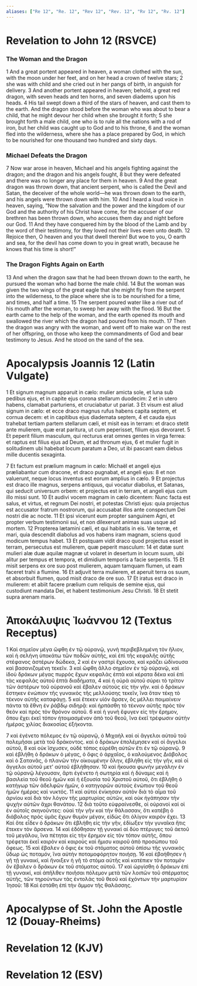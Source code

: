 ```yaml
---
aliases: ["Re 12", "Re. 12", "Rev 12", "Rev. 12", "Rv 12", "Rv. 12"]
---
```



# Revelation to John 12 (RSVCE)

### The Woman and the Dragon
1 And a great portent appeared in heaven, a woman clothed with the sun, with the moon under her feet, and on her head a crown of twelve stars;
2 she was with child and she cried out in her pangs of birth, in anguish for delivery.
3 And another portent appeared in heaven; behold, a great red dragon, with seven heads and ten horns, and seven diadems upon his heads.
4 His tail swept down a third of the stars of heaven, and cast them to the earth. And the dragon stood before the woman who was about to bear a child, that he might devour her child when she brought it forth;
5 she brought forth a male child, one who is to rule all the nations with a rod of iron, but her child was caught up to God and to his throne,
6 and the woman fled into the wilderness, where she has a place prepared by God, in which to be nourished for one thousand two hundred and sixty days.
### Michael Defeats the Dragon
7 Now war arose in heaven, Michael and his angels fighting against the dragon; and the dragon and his angels fought,
8 but they were defeated and there was no longer any place for them in heaven.
9 And the great dragon was thrown down, that ancient serpent, who is called the Devil and Satan, the deceiver of the whole world—he was thrown down to the earth, and his angels were thrown down with him.
10 And I heard a loud voice in heaven, saying, “Now the salvation and the power and the kingdom of our God and the authority of his Christ have come, for the accuser of our brethren has been thrown down, who accuses them day and night before our God.
11 And they have conquered him by the blood of the Lamb and by the word of their testimony, for they loved not their lives even unto death.
12 Rejoice then, O heaven and you that dwell therein! But woe to you, O earth and sea, for the devil has come down to you in great wrath, because he knows that his time is short!”
### The Dragon Fights Again on Earth
13 And when the dragon saw that he had been thrown down to the earth, he pursued the woman who had borne the male child.
14 But the woman was given the two wings of the great eagle that she might fly from the serpent into the wilderness, to the place where she is to be nourished for a time, and times, and half a time.
15 The serpent poured water like a river out of his mouth after the woman, to sweep her away with the flood.
16 But the earth came to the help of the woman, and the earth opened its mouth and swallowed the river which the dragon had poured from his mouth.
17 Then the dragon was angry with the woman, and went off to make war on the rest of her offspring, on those who keep the commandments of God and bear testimony to Jesus. And he stood on the sand of the sea.


# Apocalypsis Joannis 12 (Latin Vulgate)

1 Et signum magnum apparuit in cælo: mulier amicta sole, et luna sub pedibus ejus, et in capite ejus corona stellarum duodecim:
2 et in utero habens, clamabat parturiens, et cruciabatur ut pariat.
3 Et visum est aliud signum in cælo: et ecce draco magnus rufus habens capita septem, et cornua decem: et in capitibus ejus diademata septem,
4 et cauda ejus trahebat tertiam partem stellarum cæli, et misit eas in terram: et draco stetit ante mulierem, quæ erat paritura, ut cum peperisset, filium ejus devoraret.
5 Et peperit filium masculum, qui recturus erat omnes gentes in virga ferrea: et raptus est filius ejus ad Deum, et ad thronum ejus,
6 et mulier fugit in solitudinem ubi habebat locum paratum a Deo, ut ibi pascant eam diebus mille ducentis sexaginta.

7 Et factum est prælium magnum in cælo: Michaël et angeli ejus præliabantur cum dracone, et draco pugnabat, et angeli ejus:
8 et non valuerunt, neque locus inventus est eorum amplius in cælo.
9 Et projectus est draco ille magnus, serpens antiquus, qui vocatur diabolus, et Satanas, qui seducit universum orbem: et projectus est in terram, et angeli ejus cum illo missi sunt.
10 Et audivi vocem magnam in cælo dicentem: Nunc facta est salus, et virtus, et regnum Dei nostri, et potestas Christi ejus: quia projectus est accusator fratrum nostrorum, qui accusabat illos ante conspectum Dei nostri die ac nocte.
11 Et ipsi vicerunt eum propter sanguinem Agni, et propter verbum testimonii sui, et non dilexerunt animas suas usque ad mortem.
12 Propterea lætamini cæli, et qui habitatis in eis. Væ terræ, et mari, quia descendit diabolus ad vos habens iram magnam, sciens quod modicum tempus habet.
13 Et postquam vidit draco quod projectus esset in terram, persecutus est mulierem, quæ peperit masculum:
14 et datæ sunt mulieri alæ duæ aquilæ magnæ ut volaret in desertum in locum suum, ubi alitur per tempus et tempora, et dimidium temporis a facie serpentis.
15 Et misit serpens ex ore suo post mulierem, aquam tamquam flumen, ut eam faceret trahi a flumine.
16 Et adjuvit terra mulierem, et aperuit terra os suum, et absorbuit flumen, quod misit draco de ore suo.
17 Et iratus est draco in mulierem: et abiit facere prælium cum reliquis de semine ejus, qui custodiunt mandata Dei, et habent testimonium Jesu Christi.
18 Et stetit supra arenam maris.


# Ἀποκάλυψις Ἰωάννου 12 (Textus Receptus)

1 Καὶ σημεῖον μέγα ὤφθη ἐν τῷ οὐρανῷ, γυνὴ περιβεβλημένη τὸν ἥλιον, καὶ ἡ σελήνη ὑποκάτω τῶν ποδῶν αὐτῆς, καὶ ἐπὶ τῆς κεφαλῆς αὐτῆς στέφανος ἀστέρων δώδεκα,
2 καὶ ἐν γαστρὶ ἔχουσα, καὶ κράζει ὠδίνουσα καὶ βασανιζομένη τεκεῖν.
3 καὶ ὤφθη ἄλλο σημεῖον ἐν τῷ οὐρανῷ, καὶ ἰδοὺ δράκων μέγας πυρρός ἔχων κεφαλὰς ἑπτὰ καὶ κέρατα δέκα καὶ ἐπὶ τὰς κεφαλὰς αὐτοῦ ἑπτὰ διαδήματα,
4 καὶ ἡ οὐρὰ αὐτοῦ σύρει τὸ τρίτον τῶν ἀστέρων τοῦ οὐρανοῦ καὶ ἔβαλεν αὐτοὺς εἰς τὴν γῆν. καὶ ὁ δράκων ἕστηκεν ἐνώπιον τῆς γυναικὸς τῆς μελλούσης τεκεῖν, ἵνα ὅταν τέκῃ τὸ τέκνον αὐτῆς καταφάγῃ.
5 καὶ ἔτεκεν υἱόν ἄρσεν, ὃς μέλλει ποιμαίνειν πάντα τὰ ἔθνη ἐν ῥάβδῳ σιδηρᾷ: καὶ ἡρπάσθη τὸ τέκνον αὐτῆς πρὸς τὸν θεὸν καὶ πρὸς τὸν θρόνον αὐτοῦ.
6 καὶ ἡ γυνὴ ἔφυγεν εἰς τὴν ἔρημον, ὅπου ἔχει ἐκεῖ τόπον ἡτοιμασμένον ἀπὸ τοῦ θεοῦ, ἵνα ἐκεῖ τρέφωσιν αὐτὴν ἡμέρας χιλίας διακοσίας ἑξήκοντα.

7 καὶ ἐγένετο πόλεμος ἐν τῷ οὐρανῷ, ὁ Μιχαὴλ καὶ οἱ ἄγγελοι αὐτοῦ τοῦ πολεμῆσαι μετὰ τοῦ δράκοντος. καὶ ὁ δράκων ἐπολέμησεν καὶ οἱ ἄγγελοι αὐτοῦ,
8 καὶ οὐκ ἴσχυσεν, οὐδὲ τόπος εὑρέθη αὐτῶν ἔτι ἐν τῷ οὐρανῷ.
9 καὶ ἐβλήθη ὁ δράκων ὁ μέγας, ὁ ὄφις ὁ ἀρχαῖος, ὁ καλούμενος Διάβολος καὶ ὁ Σατανᾶς, ὁ πλανῶν τὴν οἰκουμένην ὅλην, ἐβλήθη εἰς τὴν γῆν, καὶ οἱ ἄγγελοι αὐτοῦ μετ' αὐτοῦ ἐβλήθησαν.
10 καὶ ἤκουσα φωνὴν μεγάλην ἐν τῷ οὐρανῷ λέγουσαν, ἄρτι ἐγένετο ἡ σωτηρία καὶ ἡ δύναμις καὶ ἡ βασιλεία τοῦ θεοῦ ἡμῶν καὶ ἡ ἐξουσία τοῦ Χριστοῦ αὐτοῦ, ὅτι ἐβλήθη ὁ κατήγωρ τῶν ἀδελφῶν ἡμῶν, ὁ κατηγορῶν αὐτοὺς ἐνώπιον τοῦ θεοῦ ἡμῶν ἡμέρας καὶ νυκτός.
11 καὶ αὐτοὶ ἐνίκησαν αὐτὸν διὰ τὸ αἷμα τοῦ ἀρνίου καὶ διὰ τὸν λόγον τῆς μαρτυρίας αὐτῶν, καὶ οὐκ ἠγάπησαν τὴν ψυχὴν αὐτῶν ἄχρι θανάτου.
12 διὰ τοῦτο εὐφραίνεσθε, οἱ οὐρανοὶ καὶ οἱ ἐν αὐτοῖς σκηνοῦντες: οὐαὶ τὴν γῆν καὶ τὴν θάλασσαν, ὅτι κατέβη ὁ διάβολος πρὸς ὑμᾶς ἔχων θυμὸν μέγαν, εἰδὼς ὅτι ὀλίγον καιρὸν ἔχει.
13 Καὶ ὅτε εἶδεν ὁ δράκων ὅτι ἐβλήθη εἰς τὴν γῆν, ἐδίωξεν τὴν γυναῖκα ἥτις ἔτεκεν τὸν ἄρσενα.
14 καὶ ἐδόθησαν τῇ γυναικὶ αἱ δύο πτέρυγες τοῦ ἀετοῦ τοῦ μεγάλου, ἵνα πέτηται εἰς τὴν ἔρημον εἰς τὸν τόπον αὐτῆς, ὅπου τρέφεται ἐκεῖ καιρὸν καὶ καιροὺς καὶ ἥμισυ καιροῦ ἀπὸ προσώπου τοῦ ὄφεως.
15 καὶ ἔβαλεν ὁ ὄφις ἐκ τοῦ στόματος αὐτοῦ ὀπίσω τῆς γυναικὸς ὕδωρ ὡς ποταμόν, ἵνα αὐτὴν ποταμοφόρητον ποιήσῃ.
16 καὶ ἐβοήθησεν ἡ γῆ τῇ γυναικί, καὶ ἤνοιξεν ἡ γῆ τὸ στόμα αὐτῆς καὶ κατέπιεν τὸν ποταμὸν ὃν ἔβαλεν ὁ δράκων ἐκ τοῦ στόματος αὐτοῦ.
17 καὶ ὠργίσθη ὁ δράκων ἐπὶ τῇ γυναικί, καὶ ἀπῆλθεν ποιῆσαι πόλεμον μετὰ τῶν λοιπῶν τοῦ σπέρματος αὐτῆς, τῶν τηρούντων τὰς ἐντολὰς τοῦ θεοῦ καὶ ἐχόντων τὴν μαρτυρίαν Ἰησοῦ:
18 Καὶ ἐστάθη ἐπὶ τὴν ἄμμον τῆς θαλάσσης.


# Apocalypse of St. John the Apostle 12 (Douay-Rheims)


# Revelation 12 (KJV)


# Revelation 12 (ESV)

